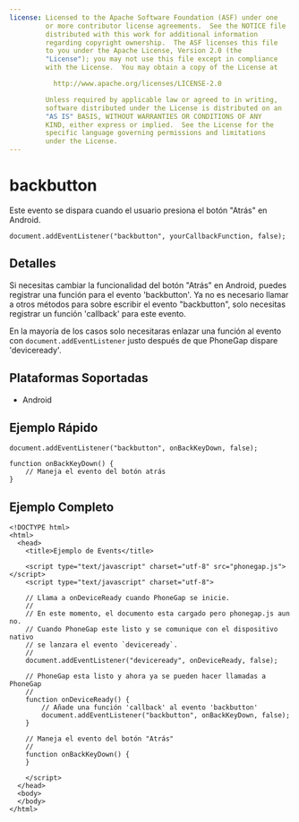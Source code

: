 ```yaml
---
license: Licensed to the Apache Software Foundation (ASF) under one
         or more contributor license agreements.  See the NOTICE file
         distributed with this work for additional information
         regarding copyright ownership.  The ASF licenses this file
         to you under the Apache License, Version 2.0 (the
         "License"); you may not use this file except in compliance
         with the License.  You may obtain a copy of the License at

           http://www.apache.org/licenses/LICENSE-2.0

         Unless required by applicable law or agreed to in writing,
         software distributed under the License is distributed on an
         "AS IS" BASIS, WITHOUT WARRANTIES OR CONDITIONS OF ANY
         KIND, either express or implied.  See the License for the
         specific language governing permissions and limitations
         under the License.
---
```


backbutton
===========

Este evento se dispara cuando el usuario presiona el botón "Atrás" en Android.

    document.addEventListener("backbutton", yourCallbackFunction, false);

Detalles
--------

Si necesitas cambiar la funcionalidad del botón "Atrás" en Android, puedes registrar una función para el evento 'backbutton'. Ya no es necesario llamar a otros métodos para sobre escribir el evento "backbutton", solo necesitas registrar un función 'callback' para este evento.

En la mayoría de los casos solo necesitaras enlazar una función al evento con `document.addEventListener` justo después de que PhoneGap dispare 'deviceready'.


Plataformas Soportadas
----------------------

- Android

Ejemplo Rápido
--------------

    document.addEventListener("backbutton", onBackKeyDown, false);

    function onBackKeyDown() {
        // Maneja el evento del botón atrás
    }

Ejemplo Completo
----------------

    <!DOCTYPE html>
    <html>
      <head>
        <title>Ejemplo de Events</title>

        <script type="text/javascript" charset="utf-8" src="phonegap.js"></script>
        <script type="text/javascript" charset="utf-8">

        // Llama a onDeviceReady cuando PhoneGap se inicie.
        //
        // En este momento, el documento esta cargado pero phonegap.js aun no.
        // Cuando PhoneGap este listo y se comunique con el dispositivo nativo
        // se lanzara el evento `deviceready`.
        // 
        document.addEventListener("deviceready", onDeviceReady, false);

        // PhoneGap esta listo y ahora ya se pueden hacer llamadas a PhoneGap
        //
        function onDeviceReady() {
            // Añade una función 'callback' al evento 'backbutton'
            document.addEventListener("backbutton", onBackKeyDown, false);
        }
        
        // Maneja el evento del botón "Atrás"
        //
        function onBackKeyDown() {
        }

        </script>
      </head>
      <body>
      </body>
    </html>
